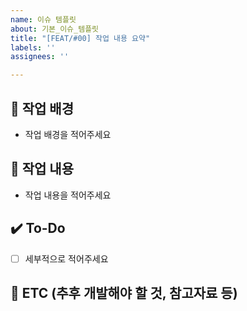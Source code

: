 ```yaml
---
name: 이슈 템플릿
about: 기본_이슈_템플릿
title: "[FEAT/#00] 작업 내용 요약"
labels: ''
assignees: ''

---
```

## 🤔 작업 배경

- 작업 배경을 적어주세요

## 📝 작업 내용

- 작업 내용을 적어주세요

## ✔️ To-Do

- [ ] 세부적으로 적어주세요

## 👀 ETC (추후 개발해야 할 것, 참고자료 등)

<!-- 없으시면 제목도 같이 없앤 후 업로드해주세요 -->
